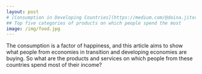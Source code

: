 ```yaml
---
layout: post
# [Consumption in Developing Countries](https://medium.com/@doina.jitoreanu/consumption-in-developing-countries-ea98dbb5795d)
## Top five categories of products on which people spend the most
image: /img/food.jpg
---
```


The consumption is a factor of happiness, and this article aims to show what people from economies in transition and developing economies are buying. So what are the products and services on which people from these countries spend most of their income?


